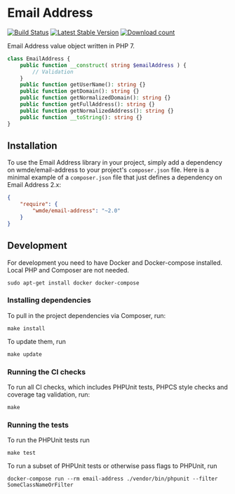 # Email Address

[![Build Status](https://travis-ci.org/wmde/email-address.svg?branch=master)](https://travis-ci.org/wmde/email-address)
[![Latest Stable Version](https://poser.pugx.org/wmde/email-address/version.png)](https://packagist.org/packages/wmde/email-address)
[![Download count](https://poser.pugx.org/wmde/email-address/d/total.png)](https://packagist.org/packages/wmde/email-address)

Email Address value object written in PHP 7.

```php
class EmailAddress {
	public function __construct( string $emailAddress ) {
		// Validation
	}
	public function getUserName(): string {}
	public function getDomain(): string {}
	public function getNormalizedDomain(): string {}
	public function getFullAddress(): string {}
	public function getNormalizedAddress(): string {}
	public function __toString(): string {}
}
```

## Installation

To use the Email Address library in your project, simply add a dependency on wmde/email-address
to your project's `composer.json` file. Here is a minimal example of a `composer.json`
file that just defines a dependency on Email Address 2.x:

```json
{
    "require": {
        "wmde/email-address": "~2.0"
    }
}
```

## Development

For development you need to have Docker and Docker-compose installed. Local PHP and Composer are not needed.

    sudo apt-get install docker docker-compose

### Installing dependencies

To pull in the project dependencies via Composer, run:

    make install

To update them, run

    make update

### Running the CI checks

To run all CI checks, which includes PHPUnit tests, PHPCS style checks and coverage tag validation, run:

    make
    
### Running the tests

To run the PHPUnit tests run

    make test

To run a subset of PHPUnit tests or otherwise pass flags to PHPUnit, run

    docker-compose run --rm email-address ./vendor/bin/phpunit --filter SomeClassNameOrFilter

